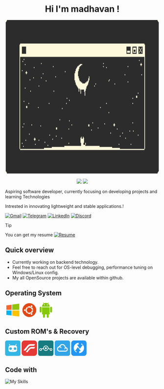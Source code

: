 <!--
  Introduction section
-->

<h1 align="center">Hi I'm madhavan !</h1>

<p align="center">
  <img title="How are you..!" src="./profile/pro-4.gif"  width=500 height=500/>
</p>

<p align="center">
  <img src="https://komarev.com/ghpvc/?username=astrohexdev&color=red"/>
  <img src="https://img.shields.io/badge/boot-Fixed-green?logo=gnubash&logoColor=white"/>
</p>

<!--
  About section
-->

Aspiring software developer, currently focusing on developing projects and learning Technologies

Intrested in innovating lightweight and stable applications.!

<!--
  Contact section
-->

[![Gmail](https://img.shields.io/badge/Gmail-E53935?style=for-the-badge&logo=gmail&logoColor=white)](mailto:madhavan4253@gmail.com)
[![Telegram](https://img.shields.io/badge/Telegram-2CA5E0?style=for-the-badge&logo=telegram&logoColor=white)](https://t.me/madhavanmi)
[![LinkedIn](https://img.shields.io/badge/LinkedIn-00A862?style=for-the-badge&logo=maildotru&logoColor=white)](https://linkedin.com/in/madhavan-dev)
[![Discord](https://img.shields.io/badge/Discord-5865F2?style=for-the-badge&logo=discord&logoColor=white)](https://discord.com/users/userid/1195338866014568508)

<!--
  Resume section
-->

> [!TIP]
> You can get my resume [![Resume](https://img.shields.io/badge/View_Here-F39C12?style=social&logo=googledrive&logoColor=E74C3C)](https://drive.google.com/file/d/1osbujvn5US7gW42G0oyKrFi52WabtCid)

## Quick overview
- Currently working on backend technology.
- Feel free to reach out for OS-level debugging, performance tuning on Windows/Linux config.
- My all OpenSource projects are available within github.

<!--
  Skill section
-->

## Operating System
<p>
  <img src="./logo/windows.svg" title="Windows" width=50 height=50/>
  <img src="./logo/ubuntu.svg" title="Ubuntu" width=50 height=50/>
  <img src="./logo/android.svg" title="Android" width=50 height=50/>
</p>

## Custom ROM's & Recovery
<p>
  <img src="./logo/cyanogen.svg" title="Cyanogenmod" width=50 height=50/>
  <img src="./logo/remix.svg" title="Resurrection Remix" width=50 height=50/>
  <img src="./logo/lineage.svg" title="Lineage Os" width=50 height=50/>
  <img src="./logo/flyme.svg" title="Flyme Os" width=50 height=50/>
  <img src="./logo/twrp.svg" title="TWRP Recovery" width=50 height=50/>
</p>

## Code with
![My Skills](https://skillicons.dev/icons?i=html,css,js,bash,java,python,mysql)
